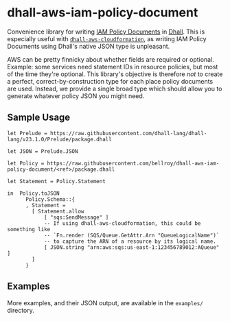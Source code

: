 # dhall-aws-iam-policy-document

Convenience library for writing [IAM Policy
Documents](https://docs.aws.amazon.com/IAM/latest/UserGuide/access_policies.html#policies-introduction)
in [Dhall](https://dhall-lang.org/). This is especially useful with
[`dhall-aws-cloudformation`](https://github.com/jcouyang/dhall-aws-cloudformation/),
as writing IAM Policy Documents using Dhall's native JSON type is
unpleasant.

AWS can be pretty finnicky about whether fields are required or
optional. Example: some services need statement IDs in resource
policies, but most of the time they're optional. This library's
objective is therefore _not_ to create a perfect,
correct-by-construction type for each place policy documents are used.
Instead, we provide a single broad type which should allow you to
generate whatever policy JSON you might need.

## Sample Usage

```dhall
let Prelude = https://raw.githubusercontent.com/dhall-lang/dhall-lang/v23.1.0/Prelude/package.dhall

let JSON = Prelude.JSON

let Policy = https://raw.githubusercontent.com/bellroy/dhall-aws-iam-policy-document/<ref>/package.dhall

let Statement = Policy.Statement

in  Policy.toJSON
      Policy.Schema::{
      , Statement =
        [ Statement.allow
            [ "sqs:SendMessage" ]
            -- If using dhall-aws-cloudformation, this could be something like
            -- `Fn.render (SQS/Queue.GetAttr.Arn "QueueLogicalName")`
            -- to capture the ARN of a resource by its logical name.
            [ JSON.string "arn:aws:sqs:us-east-1:123456789012:AQueue" ]
        ]
      }
```

## Examples

More examples, and their JSON output, are available in the `examples/`
directory.
